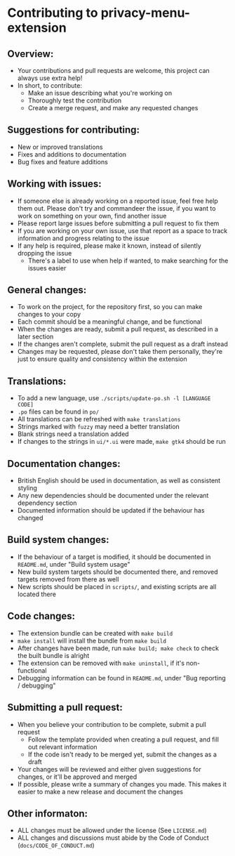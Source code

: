 # Contributing to privacy-menu-extension
## Overview:
  - Your contributions and pull requests are welcome, this project can always use extra help!
  - In short, to contribute:
    - Make an issue describing what you're working on
    - Thoroughly test the contribution
    - Create a merge request, and make any requested changes

## Suggestions for contributing:
  - New or improved translations
  - Fixes and additions to documentation
  - Bug fixes and feature additions

## Working with issues:
  - If someone else is already working on a reported issue, feel free help them out. Please don't try and commandeer the issue, if you want to work on something on your own, find another issue
  - Please report large issues before submitting a pull request to fix them
  - If you are working on your own issue, use that report as a space to track information and progress relating to the issue
  - If any help is required, please make it known, instead of silently dropping the issue
    - There's a label to use when help if wanted, to make searching for the issues easier

## General changes:
  - To work on the project, for the repository first, so you can make changes to your copy
  - Each commit should be a meaningful change, and be functional
  - When the changes are ready, submit a pull request, as described in a later section
  - If the changes aren't complete, submit the pull request as a draft instead
  - Changes may be requested, please don't take them personally, they're just to ensure quality and consistency within the extension

## Translations:
  - To add a new language, use `./scripts/update-po.sh -l [LANGUAGE CODE]`
  - `.po` files can be found in `po/`
  - All translations can be refreshed with `make translations`
  - Strings marked with `fuzzy` may need a better translation
  - Blank strings need a translation added
  - If changes to the strings in `ui/*.ui` were made, `make gtk4` should be run

## Documentation changes:
  - British English should be used in documentation, as well as consistent styling
  - Any new dependencies should be documented under the relevant dependency section
  - Documented information should be updated if the behaviour has changed

## Build system changes:
  - If the behaviour of a target is modified, it should be documented in `README.md`, under "Build system usage"
  - New build system targets should be documented there, and removed targets removed from there as well
  - New scripts should be placed in `scripts/`, and existing scripts are all located there

## Code changes:
  - The extension bundle can be created with `make build`
  - `make install` will install the bundle from `make build`
  - After changes have been made, run `make build; make check` to check the built bundle is alright
  - The extension can be removed with `make uninstall`, if it's non-functional
  - Debugging information can be found in `README.md`, under "Bug reporting / debugging"

## Submitting a pull request:
  - When you believe your contribution to be complete, submit a pull request
    - Follow the template provided when creating a pull request, and fill out relevant information
    - If the code isn't ready to be merged yet, submit the changes as a draft
  - Your changes will be reviewed and either given suggestions for changes, or it'll be approved and merged
  - If possible, please write a summary of changes you made. This makes it easier to make a new release and document the changes

## Other informaton:
  - ALL changes must be allowed under the license (See `LICENSE.md`)
  - ALL changes and discussions must abide by the Code of Conduct (`docs/CODE_OF_CONDUCT.md`)
